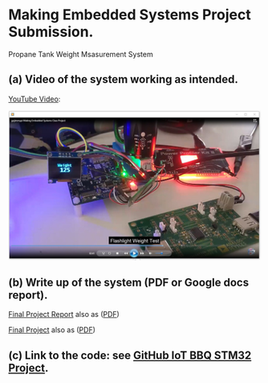 # Making Embedded Systems Project Submission.

Propane Tank Weight Msasurement System

## (a) Video of the system working as intended.

[YouTube Video](https://youtu.be/YIoqKTbCUQQ):

[![you_tube_preview.jpg](./images/youtube_preview.jpg)](https://youtu.be/YIoqKTbCUQQ)

## (b) Write up of the system (PDF or Google docs report). 

[Final Project Report](./Final_Project_Report.md) also as ([PDF](./Final_Project_Report.pdf))

[Final Project](./Final_Project.md) also as ([PDF](./Final_Project.pdf))


## (c) Link to the code: see [GitHub IoT BBQ STM32 Project](https://github.com/gojimmypi/IoT_BBQ/tree/main/IoT_BBQ_STM32).

